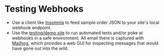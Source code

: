 # Testing Webhooks

- Use a client like [Insomnia](https://insomnia.rest/) to feed sample order JSON to your site's local webhook endpoint.
- Use the [testing/demo site](https://github.com/workingconcept/snipcart-test) to run automated tests and/or poke at webhooks in a safe environment. All email there is captured with [Mailhog](https://github.com/mailhog/MailHog), which provides a web GUI for inspecting messages that would have gone out into the wild.